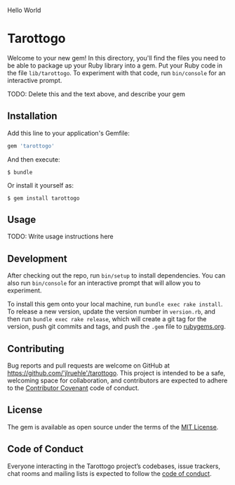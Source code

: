 Hello World

# Tarottogo

Welcome to your new gem! In this directory, you'll find the files you need to be able to package up your Ruby library into a gem. Put your Ruby code in the file `lib/tarottogo`. To experiment with that code, run `bin/console` for an interactive prompt.

TODO: Delete this and the text above, and describe your gem

## Installation

Add this line to your application's Gemfile:

```ruby
gem 'tarottogo'
```

And then execute:

    $ bundle

Or install it yourself as:

    $ gem install tarottogo

## Usage

TODO: Write usage instructions here

## Development

After checking out the repo, run `bin/setup` to install dependencies. You can also run `bin/console` for an interactive prompt that will allow you to experiment.

To install this gem onto your local machine, run `bundle exec rake install`. To release a new version, update the version number in `version.rb`, and then run `bundle exec rake release`, which will create a git tag for the version, push git commits and tags, and push the `.gem` file to [rubygems.org](https://rubygems.org).

## Contributing

Bug reports and pull requests are welcome on GitHub at https://github.com/'jlruehle'/tarottogo. This project is intended to be a safe, welcoming space for collaboration, and contributors are expected to adhere to the [Contributor Covenant](http://contributor-covenant.org) code of conduct.

## License

The gem is available as open source under the terms of the [MIT License](https://opensource.org/licenses/MIT).

## Code of Conduct

Everyone interacting in the Tarottogo project’s codebases, issue trackers, chat rooms and mailing lists is expected to follow the [code of conduct](https://github.com/'jlruehle'/tarottogo/blob/master/CODE_OF_CONDUCT.md).
